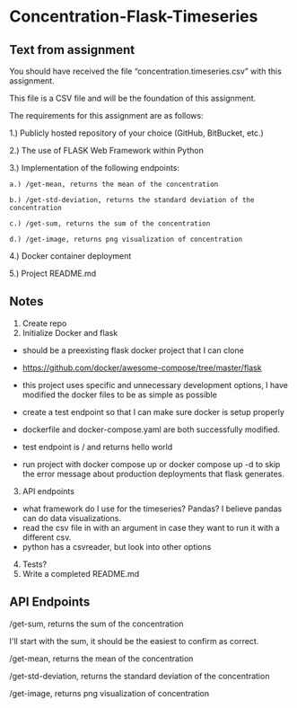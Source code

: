 # Concentration-Flask-Timeseries

## Text from assignment

You should have received the file “concentration.timeseries.csv” with this assignment.

This file is a CSV file and will be the foundation of this assignment.

The requirements for this assignment are as follows:

1.) Publicly hosted repository of your choice (GitHub, BitBucket, etc.)

2.) The use of FLASK Web Framework within Python

3.) Implementation of the following endpoints:

	a.) /get-mean, returns the mean of the concentration

	b.) /get-std-deviation, returns the standard deviation of the concentration

	c.) /get-sum, returns the sum of the concentration

	d.) /get-image, returns png visualization of concentration

4.) Docker container deployment

5.) Project README.md 

## Notes

1. Create repo
2. Initialize Docker and flask
* should be a preexisting flask docker project that I can clone
* https://github.com/docker/awesome-compose/tree/master/flask
* this project uses specific and unnecessary development options, I have modified the docker files to be as simple as possible
* create a test endpoint so that I can make sure docker is setup properly

* dockerfile and docker-compose.yaml are both successfully modified.
* test endpoint is / and returns hello world

* run project with docker compose up or docker compose up -d to skip the error message about production deployments that flask generates.
3. API endpoints
* what framework do I use for the timeseries? Pandas? I believe pandas can do data visualizations.
* read the csv file in with an argument in case they want to run it with a different csv.
* python has a csvreader, but look into other options
4. Tests? 
5. Write a completed README.md

## API Endpoints

/get-sum, returns the sum of the concentration

I'll start with the sum, it should be the easiest to confirm as correct.

/get-mean, returns the mean of the concentration

/get-std-deviation, returns the standard deviation of the concentration

/get-image, returns png visualization of concentration